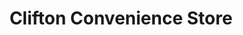 ---
title: "Clifton Convenience Store"
url: /bristol/clifton-convenience-store/
shop: convenience
---